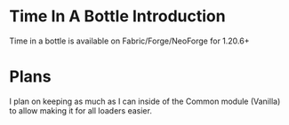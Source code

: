 # Time In A Bottle Introduction
Time in a bottle is available on Fabric/Forge/NeoForge for 1.20.6+

# Plans
I plan on keeping as much as I can inside of the Common module (Vanilla) to allow making it for all loaders easier.